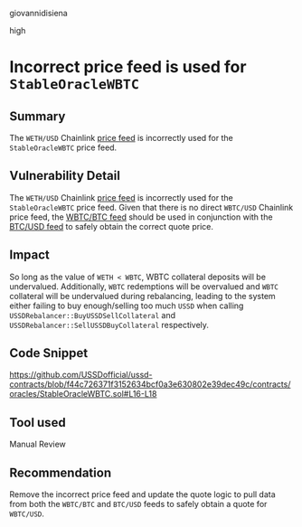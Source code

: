 giovannidisiena

high

# Incorrect price feed is used for `StableOracleWBTC`

## Summary
The `WETH/USD` Chainlink [price feed](https://etherscan.io/address/0x5f4eC3Df9cbd43714FE2740f5E3616155c5b8419) is incorrectly used for the `StableOracleWBTC` price feed.

## Vulnerability Detail
The `WETH/USD` Chainlink [price feed](https://etherscan.io/address/0x5f4eC3Df9cbd43714FE2740f5E3616155c5b8419) is incorrectly used for the `StableOracleWBTC` price feed. Given that there is no direct `WBTC/USD` Chainlink price feed, the [WBTC/BTC feed](https://etherscan.io/address/0xfdfd9c85ad200c506cf9e21f1fd8dd01932fbb23) should be used in conjunction with the [BTC/USD feed](https://etherscan.io/address/0xf4030086522a5beea4988f8ca5b36dbc97bee88c) to safely obtain the correct quote price.

## Impact
So long as the value of `WETH < WBTC`, WBTC collateral deposits will be undervalued. Additionally, `WBTC` redemptions will be overvalued and `WBTC` collateral will be undervalued during rebalancing, leading to the system either failing to buy enough/selling too much `USSD` when calling `USSDRebalancer::BuyUSSDSellCollateral` and `USSDRebalancer::SellUSSDBuyCollateral` respectively.

## Code Snippet
https://github.com/USSDofficial/ussd-contracts/blob/f44c726371f3152634bcf0a3e630802e39dec49c/contracts/oracles/StableOracleWBTC.sol#L16-L18

## Tool used

Manual Review

## Recommendation
Remove the incorrect price feed and update the quote logic to pull data from both the `WBTC/BTC` and `BTC/USD` feeds to safely obtain a quote for `WBTC/USD`.